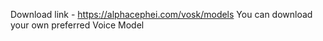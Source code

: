Download link - https://alphacephei.com/vosk/models
You can download your own preferred Voice Model
